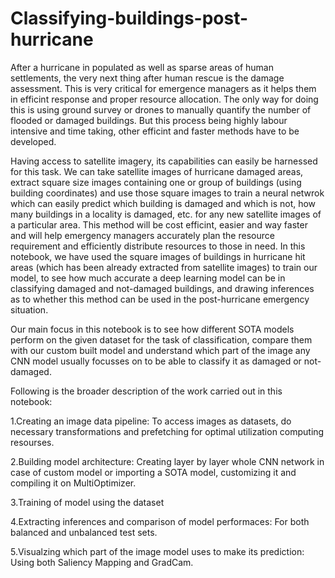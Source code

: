 # Classifying-buildings-post-hurricane
After a hurricane in populated as well as sparse areas of human settlements, the very next thing after human rescue is the damage assessment. This is very critical for emergence managers as it helps them in efficint response and proper resource allocation. The only way for doing this is using ground survey or drones to manually quantify the number of flooded or damaged buildings. But this process being highly labour intensive and time taking, other efficint and faster methods have to be developed.

Having access to satellite imagery, its capabilities can easily be harnessed for this task. We can take satellite images of hurricane damaged areas, extract square size images containing one or group of buildings (using building coordinates) and use those square images to train a neural netwrok which can easily predict which building is damaged and which is not, how many buildings in a locality is damaged, etc. for any new satellite images of a particular area. This method will be cost efficint, easier and way faster and will help emergency managers accurately plan the resource requirement and efficiently distribute resources to those in need. In this notebook, we have used the square images of buildings in hurricane hit areas (which has been already extracted from satellite images) to train our model, to see how much accurate a deep learning model can be in classifying damaged and not-damaged buildings, and drawing inferences as to whether this method can be used in the post-hurricane emergency situation.

Our main focus in this notebook is to see how different SOTA models perform on the given dataset for the task of classification, compare them with our custom built model and understand which part of the image any CNN model usually focusses on to be able to classify it as damaged or not-damaged.

Following is the broader description of the work carried out in this notebook:

1.Creating an image data pipeline: To access images as datasets, do necessary transformations and prefetching for optimal utilization computing resourses.

2.Building model architecture: Creating layer by layer whole CNN network in case of custom model or importing a SOTA model, customizing it and compiling it on MultiOptimizer.

3.Training of model using the dataset

4.Extracting inferences and comparison of model performaces: For both balanced and unbalanced test sets.

5.Visualzing which part of the image model uses to make its prediction: Using both Saliency Mapping and GradCam.
